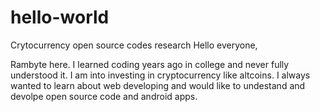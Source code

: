 # hello-world
Crytocurrency open source codes research
Hello everyone,

Rambyte here. I learned coding years ago in college and never fully understood it. I am into investing in cryptocurrency like altcoins. I always wanted to learn about web developing and would like to undestand and devolpe open source code and android apps.
